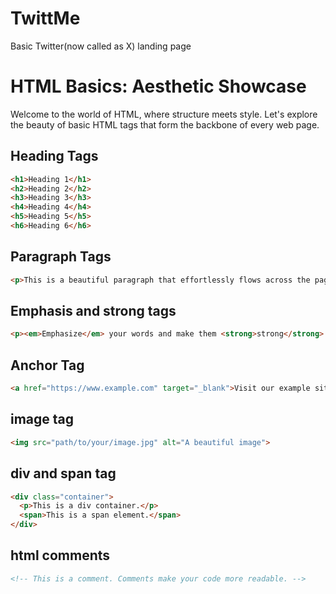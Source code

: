 # TwittMe
Basic Twitter(now called as X) landing page



# HTML Basics: Aesthetic Showcase

Welcome to the world of HTML, where structure meets style. Let's explore the beauty of basic HTML tags that form the backbone of every web page.

## Heading Tags

```html
<h1>Heading 1</h1>
<h2>Heading 2</h2>
<h3>Heading 3</h3>
<h4>Heading 4</h4>
<h5>Heading 5</h5>
<h6>Heading 6</h6>
```

## Paragraph Tags

```html
<p>This is a beautiful paragraph that effortlessly flows across the page.</p>
```

## Emphasis and strong tags

```html
<p><em>Emphasize</em> your words and make them <strong>strong</strong>!</p>
```

## Anchor Tag

```html
<a href="https://www.example.com" target="_blank">Visit our example site</a>
```

## image tag

```html
<img src="path/to/your/image.jpg" alt="A beautiful image">
```
## div and span tag

```html
<div class="container">
  <p>This is a div container.</p>
  <span>This is a span element.</span>
</div>
```

## html comments

```html
<!-- This is a comment. Comments make your code more readable. -->
```








